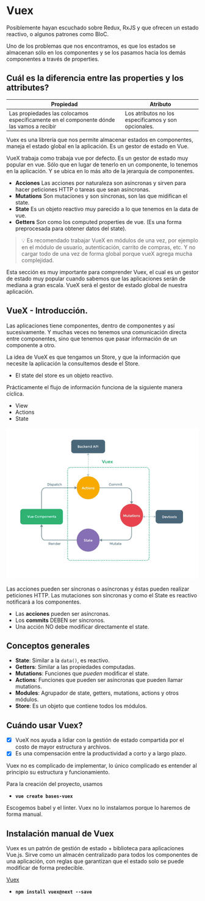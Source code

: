# Vuex

Posiblemente hayan escuchado sobre Redux, RxJS y que ofrecen un estado reactivo, o algunos patrones como BloC.

Uno de los problemas que nos encontramos, es que los estados se almacenan sólo en los componentes y se los pasamos hacia los demás componentes a través de properties.

## Cuál es la diferencia entre las properties y los attributes?

| Propiedad | Atributo |
| --------- | ------- |
| Las propiedades las colocamos específicamente en el componente dónde las vamos a recibir | Los atributos no los especificamos y son opcionales. |

Vuex es una librería que nos permite almacenar estados en componentes, maneja el estado global en la aplicación. Es un gestor de estado en Vue.

VueX trabaja como trabaja vue por defecto. Es un gestor de estado muy popular en vue. Sólo que en lugar de tenerlo en un componente, lo tenemos en la aplicación. Y se ubica en lo más alto de la jerarquía de componentes.

- **Acciones** Las acciones por naturaleza son asíncronas y sirven para hacer peticiones HTTP o tareas que sean asíncronas.
- **Mutations** Son mutaciones y son síncronas, son las que midifican el state.
- **State** Es un objeto reactivo muy parecido a lo que tenemos en la data de vue.
- **Getters** Son como los computed properties de vue. (Es una forma preprocesada para obtener datos del state).

> :bulb: Es recomendado trabajar VueX en módulos de una vez, por ejemplo en el módulo de usuario, autenticación, carrito de compras, etc. Y no cargar todo de una vez de forma global porque vueX agrega mucha complejidad.

Esta sección es muy importante para comprender Vuex, el cual es un gestor de estado muy popular cuando sabemos que las aplicaciones serán de mediana a gran escala. VueX será el gestor de estado global de nuestra aplicación.

## VueX - Introducción.

Las aplicaciones tiene componentes, dentro de componentes y así sucesivamente. Y muchas veces no tenemos una comunicación directa entre componentes, sino que tenemos que pasar información de un componente a otro.

La idea de VueX es que tengamos un Store, y que la información que necesite la aplicación la consultemos desde el Store.

- El state del store es un objeto reactivo.

Prácticamente el flujo de información funciona de la siguiente manera cíclica.
- View
- Actions
- State

![VueX composition](images/vuex.png)

Las acciones pueden ser síncronas o asíncronas y éstas pueden realizar peticiones HTTP. Las mutaciones son síncronas y como el State es reactivo notificará a los componentes.

- Las **acciones** pueden ser asíncronas.
- Los **commits** DEBEN ser síncronos.
- Una acción NO debe modificar directamente el state.

## Conceptos generales

- **State**: Similar a la `data()`, es reactivo.
- **Getters**: Similar a las propiedades computadas.
- **Mutations**: Funciones que _pueden_ modificar el state.
- **Actions**: Funciones que pueden ser asíncronas que pueden llamar mutations.
- **Modules**: Agrupador de state, getters, mutations, actions y otros módulos.
- **Store**: Es un objeto que contiene todos los módulos.


## Cuándo usar Vuex?

- [x] VueX nos ayuda a lidiar con la gestión de estado compartida por el costo de mayor estructura y archivos.
- [x] Es una compensación entre la productividad a corto y a largo plazo.

Vuex no es complicado de implementar, lo único complicado es entender al principio su estructura y funcionamiento.

Para la creación del proyecto, usamos
- **`vue create bases-vuex`**

Escogemos babel y el linter. Vuex no lo instalamos porque lo haremos de forma manual.

## Instalación manual de Vuex

Vuex es un patrón de gestión de estado + biblioteca para aplicaciones Vue.js. Sirve como un almacén centralizado para todos los componentes de una aplicación, con reglas que garantizan que el estado solo se puede modificar de forma predecible.

[Vuex](https://vuex.vuejs.org/)

- **`npm install vuex@next --save`**